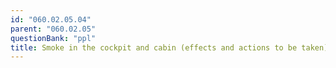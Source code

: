 ```yaml
---
id: "060.02.05.04"
parent: "060.02.05"
questionBank: "ppl"
title: Smoke in the cockpit and cabin (effects and actions to be taken)
---
```

